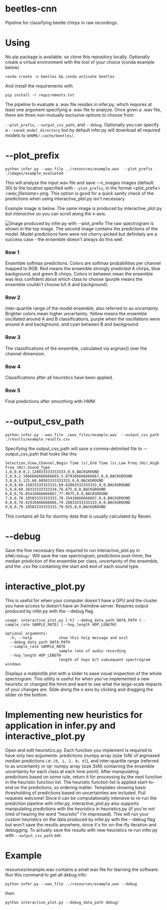 # beetles-cnn
Pipeline for classifying beetle chirps in raw recordings.
# Using
No pip package is available, so clone this repository locally.
Optionally create a virtual environment with the tool of your choice (conda example below)
```
conda create -n beetles && conda activate beetles
```
And install the requirements with 
```
pip install -r requirements.txt
```
The pipeline to evaluate a .wav file resides in infer.py, which requires at least one
argument specifying a .wav file to analyze. Once given a .wav file, there are three *non*-mutually 
exclusive options to choose from: 

```--plot_prefix```, ```--output_csv_path```, and ```--debug```.
Optionally you can specify a ```--saved_model_directory``` but by default infer.py will download all
required models to ```$HOME/.cache/beetles/```. 
# --plot_prefix
```
python infer.py --wav_file ../resources/example.wav  --plot_prefix ./images/example_evaluated
```
This will analyze the input wav file and save --n_images images (default: 30) to the location 
specified with ```--plot_prefix```, in the format <plot_prefix>_<wav_filename>_<number>.png. This option is good for a
quick sanity check of the predictions when using interactive_plot.py isn't necessary.

Example image is below. The same image is produced by interactive_plot.py but *interactive* so you
can scroll along the x-axis.

![Image produced by infer.py with --plot_prefix](resources/example_inference_image.png)
The raw spectrogram is shown in the top image. The second image contains the predictions of the model.
Model predictions here were not cherry-picked but definitely are a success case - the ensemble doesn't 
always do this well.
### Row 1
Ensemble softmax predictions. Colors are softmax probabilities per channel mapped to RGB. Red means 
the ensemble strongly predicted A chirps, blue background, and green B chirps. Colors in between mean
the ensemble was less confident about which class to choose (purple means the ensemble couldn't choose b/t
A and background).
### Row 2
Inter-quartile range of the model ensemble, also referred to as uncertainty. Brighter colors mean 
higher uncertainty. Yellow means the ensemble oscillated around A and B classifications, purple when 
the oscillations were around A and background, and cyan between B and background. 
### Row 3
The classifications of the ensemble, calculated via argmax() over the channel dimension.
### Row 4
Classifications after all heuristics have been applied.
### Row 5
Final predictions after smoothing with HMM. 

# --output_csv_path
```
python infer.py --wav_file ./wav_files/example.wav  --output_csv_path ./results/example_results.csv
```
Specifying the output_csv_path will save a comma-delimited file to --output_csv_path that looks like this
```
Selection,View,Channel,Begin Time (s),End Time (s),Low Freq (Hz),High Freq (Hz),Sound_Type
1,0,0,0.0,2.120833333333333,0,0,BACKGROUND
2,0,0,2.1666666666666665,5.079166666666667,0,0,BACKGROUND
3,0,0,5.125,68.04583333333333,0,0,BACKGROUND
4,0,0,68.15833333333333,69.02083333333333,0,0,BACKGROUND
5,0,0,69.18333333333334,76.675,0,0,BACKGROUND
6,0,0,76.85416666666667,77.9875,0,0,BACKGROUND
7,0,0,78.19583333333333,78.35416666666667,0,0,BACKGROUND
8,0,0,78.42916666666666,79.10833333333333,0,0,BACKGROUND
9,0,0,79.19583333333333,79.925,0,0,BACKGROUND
```
This contains all 0s for dummy data that is usually calculated by Raven.
# --debug
Save the five necessary files required to run interactive_plot.py in ```$PWD/debug/```.
Will save the raw spectrogram, predictions post-hmm, the median prediction of the ensemble 
per class, uncertainty of the ensemble, and the .csv file containing the start and end of each
sound type.
# interactive_plot.py
This is useful for when your computer doesn't have a GPU and the cluster you have access to doesn't have an Xwindow server.
Requires output produced by infer.py with the --debug flag.

```
usage: interactive_plot.py [-h] --debug_data_path DATA_PATH [--sample_rate SAMPLE_RATE] [--hop_length HOP_LENGTH]

optional arguments:
  -h, --help            show this help message and exit
  --debug_data_path DATA_PATH
  --sample_rate SAMPLE_RATE
                        sample rate of audio recording
  --hop_length HOP_LENGTH
                        length of hops b/t subsequent spectrogram windows
```
 Displays a matplotlib plot with a slider 
to ease visual inspection of the whole spectrogram. This utility is useful for when you've implemented
a new heuristic or changed the hmm and want to see what the large-scale impacts of your changes are.
Slide along the x-axis by clicking and dragging the slider on the bottom.

# Implementing new heuristics for application in infer.py and interactive_plot.py
Open and edit heuristics.py. Each function you implement is required to have only two arguments:
predictions (numpy array (size 1xN) of argmaxed median predictions i.e. ```[0, 1, 2, 0, 0]```), and 
inter-quartile range (referred to as uncertainty or iqr: numpy array (size 3xN) containing the 
ensemble uncertainty for each class at each time point). After manipulating predictions based on
some rule, return it for processing by the next function in the heuristic function list. 
The heuristic function list is applied start-to-end on the predictions, so ordering matter. 
Templates showing basic thresholding of predictions based on uncertainties are included. Pull requests welcome!
Since it can be computationally intensive to re-run the prediction pipeline with infer.py,
interactive_plot.py also supports manipulating predictions
with the heuristics in heuristics.py (if you're not tired of hearing the word "heuristic" I'm impressed).
This will run your custom heuristics on the data produced by infer.py with the --debug flag but won't 
save the results anywhere, since it's for on-the-fly iteration and debugging. To actually save the results with
new heuristics re-run infer.py with ```--output_csv_path``` set.

# Example
resources/example.wav contains a small wav file for learning the software. Run this command to get
all debug info:
```
python infer.py --wav_file ../resources/example.wav --debug
```
then 
```
python interactive_plot.py --debug_data_path debug/
```
